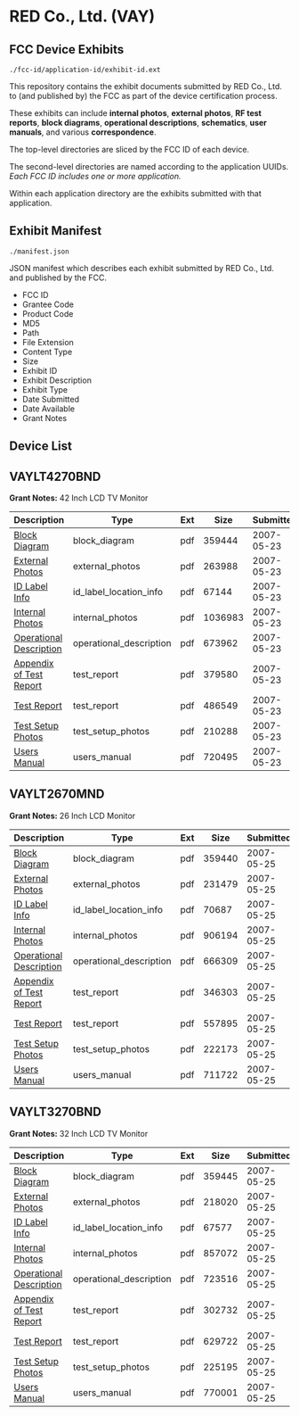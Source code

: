 # RED Co., Ltd. (VAY)
## FCC Device Exhibits

```
./fcc-id/application-id/exhibit-id.ext
```

This repository contains the exhibit documents submitted by RED Co., Ltd. to (and published by) the FCC as part of the device certification process.

These exhibits can include **internal photos**, **external photos**, **RF test reports**, **block diagrams**, **operational descriptions**, **schematics**, **user manuals**, and various **correspondence**.

The top-level directories are sliced by the FCC ID of each device.

The second-level directories are named according to the application UUIDs. *Each FCC ID includes one or more application.*

Within each application directory are the exhibits submitted with that application. 

## Exhibit Manifest

```
./manifest.json
```

JSON manifest which describes each exhibit submitted by RED Co., Ltd. and published by the FCC.

- FCC ID
- Grantee Code
- Product Code
- MD5
- Path
- File Extension
- Content Type
- Size
- Exhibit ID
- Exhibit Description
- Exhibit Type
- Date Submitted
- Date Available
- Grant Notes

## Device List
## VAYLT4270BND
**Grant Notes:** 42 Inch LCD TV Monitor

| Description | Type | Ext | Size | Submitted | Available |
| ----------- | ---- | --- | ---- | --------- | --------- |
| [Block Diagram](VAYLT4270BND/4023bca490ac435e111a987c72531e9c/795621.pdf) | block_diagram | pdf | 359444 | 2007-05-23 | 2007-05-23 |
| [External Photos](VAYLT4270BND/4023bca490ac435e111a987c72531e9c/795623.pdf) | external_photos | pdf | 263988 | 2007-05-23 | 2007-05-23 |
| [ID Label Info](VAYLT4270BND/4023bca490ac435e111a987c72531e9c/795625.pdf) | id_label_location_info | pdf | 67144 | 2007-05-23 | 2007-05-23 |
| [Internal Photos](VAYLT4270BND/4023bca490ac435e111a987c72531e9c/795624.pdf) | internal_photos | pdf | 1036983 | 2007-05-23 | 2007-05-23 |
| [Operational Description](VAYLT4270BND/4023bca490ac435e111a987c72531e9c/795626.pdf) | operational_description | pdf | 673962 | 2007-05-23 | 2007-05-23 |
| [Appendix of Test Report](VAYLT4270BND/4023bca490ac435e111a987c72531e9c/795622.pdf) | test_report | pdf | 379580 | 2007-05-23 | 2007-05-23 |
| [Test Report](VAYLT4270BND/4023bca490ac435e111a987c72531e9c/795627.pdf) | test_report | pdf | 486549 | 2007-05-23 | 2007-05-23 |
| [Test Setup Photos](VAYLT4270BND/4023bca490ac435e111a987c72531e9c/795628.pdf) | test_setup_photos | pdf | 210288 | 2007-05-23 | 2007-05-23 |
| [Users Manual](VAYLT4270BND/4023bca490ac435e111a987c72531e9c/795629.pdf) | users_manual | pdf | 720495 | 2007-05-23 | 2007-05-23 |
## VAYLT2670MND
**Grant Notes:** 26 Inch LCD Monitor

| Description | Type | Ext | Size | Submitted | Available |
| ----------- | ---- | --- | ---- | --------- | --------- |
| [Block Diagram](VAYLT2670MND/83e38f39f9dd56b7d7df0104790176f9/796798.pdf) | block_diagram | pdf | 359440 | 2007-05-25 | 2007-05-25 |
| [External Photos](VAYLT2670MND/83e38f39f9dd56b7d7df0104790176f9/796800.pdf) | external_photos | pdf | 231479 | 2007-05-25 | 2007-05-25 |
| [ID Label Info](VAYLT2670MND/83e38f39f9dd56b7d7df0104790176f9/796802.pdf) | id_label_location_info | pdf | 70687 | 2007-05-25 | 2007-05-25 |
| [Internal Photos](VAYLT2670MND/83e38f39f9dd56b7d7df0104790176f9/796801.pdf) | internal_photos | pdf | 906194 | 2007-05-25 | 2007-05-25 |
| [Operational Description](VAYLT2670MND/83e38f39f9dd56b7d7df0104790176f9/796803.pdf) | operational_description | pdf | 666309 | 2007-05-25 | 2007-05-25 |
| [Appendix of Test Report](VAYLT2670MND/83e38f39f9dd56b7d7df0104790176f9/796799.pdf) | test_report | pdf | 346303 | 2007-05-25 | 2007-05-25 |
| [Test Report](VAYLT2670MND/83e38f39f9dd56b7d7df0104790176f9/796804.pdf) | test_report | pdf | 557895 | 2007-05-25 | 2007-05-25 |
| [Test Setup Photos](VAYLT2670MND/83e38f39f9dd56b7d7df0104790176f9/796805.pdf) | test_setup_photos | pdf | 222173 | 2007-05-25 | 2007-05-25 |
| [Users Manual](VAYLT2670MND/83e38f39f9dd56b7d7df0104790176f9/796806.pdf) | users_manual | pdf | 711722 | 2007-05-25 | 2007-05-25 |
## VAYLT3270BND
**Grant Notes:** 32 Inch LCD TV Monitor

| Description | Type | Ext | Size | Submitted | Available |
| ----------- | ---- | --- | ---- | --------- | --------- |
| [Block Diagram](VAYLT3270BND/90cab31f0317b831fa0c82954a79f5bc/796788.pdf) | block_diagram | pdf | 359445 | 2007-05-25 | 2007-05-25 |
| [External Photos](VAYLT3270BND/90cab31f0317b831fa0c82954a79f5bc/796790.pdf) | external_photos | pdf | 218020 | 2007-05-25 | 2007-05-25 |
| [ID Label Info](VAYLT3270BND/90cab31f0317b831fa0c82954a79f5bc/796792.pdf) | id_label_location_info | pdf | 67577 | 2007-05-25 | 2007-05-25 |
| [Internal Photos](VAYLT3270BND/90cab31f0317b831fa0c82954a79f5bc/796791.pdf) | internal_photos | pdf | 857072 | 2007-05-25 | 2007-05-25 |
| [Operational Description](VAYLT3270BND/90cab31f0317b831fa0c82954a79f5bc/796793.pdf) | operational_description | pdf | 723516 | 2007-05-25 | 2007-05-25 |
| [Appendix of Test Report](VAYLT3270BND/90cab31f0317b831fa0c82954a79f5bc/796789.pdf) | test_report | pdf | 302732 | 2007-05-25 | 2007-05-25 |
| [Test Report](VAYLT3270BND/90cab31f0317b831fa0c82954a79f5bc/796794.pdf) | test_report | pdf | 629722 | 2007-05-25 | 2007-05-25 |
| [Test Setup Photos](VAYLT3270BND/90cab31f0317b831fa0c82954a79f5bc/796795.pdf) | test_setup_photos | pdf | 225195 | 2007-05-25 | 2007-05-25 |
| [Users Manual](VAYLT3270BND/90cab31f0317b831fa0c82954a79f5bc/796796.pdf) | users_manual | pdf | 770001 | 2007-05-25 | 2007-05-25 |
